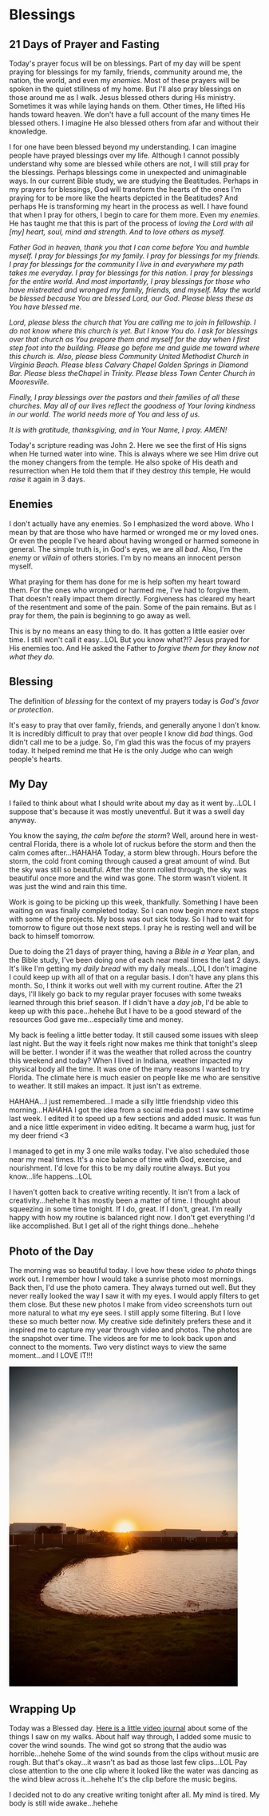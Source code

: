 # Blessings

## 21 Days of Prayer and Fasting

Today's prayer focus will be on blessings. Part of my day will be spent praying for blessings for my family, friends, community around me, the nation, the world, and even my *enemies*. Most of these prayers will be spoken in the quiet stillness of my home. But I'll also pray blessings on those around me as I walk. Jesus blessed others during His ministry. Sometimes it was while laying hands on them. Other times, He lifted His hands toward heaven. We don't have a full account of the many times He blessed others. I imagine He also blessed others from afar and without their knowledge.

I for one have been blessed beyond my understanding. I can imagine people have prayed blessings over my life. Although I cannot possibly understand why some are blessed while others are not, I will still pray for the blessings. Perhaps blessings come in unexpected and unimaginable ways. In our current Bible study, we are studying the Beatitudes. Perhaps in my prayers for blessings, God will transform the hearts of the ones I'm praying for to be more like the hearts depicted in the Beatitudes? And perhaps He is transforming my heart in the process as well. I have found that when I pray for others, I begin to care for them more. Even my *enemies*. He has taught me that this is part of the process of *loving the Lord with all [my] heart, soul, mind and strength. And to love others as myself.*

*Father God in heaven, thank you that I can come before You and humble myself. I pray for blessings for my family. I pray for blessings for my friends. I pray for blessings for the community I live in and everywhere my path takes me everyday. I pray for blessings for this nation. I pray for blessings for the entire world. And most importantly, I pray blessings for those who have mistreated and wronged my family, friends, and myself. May the world be blessed because You are blessed Lord, our God. Please bless these as You have blessed me.*

*Lord, please bless the church that You are calling me to join in fellowship. I do not know where this church is yet. But I know You do. I ask for blessings over that church as You prepare them and myself for the day when I first step foot into the building. Please go before me and guide me toward where this church is. Also, please bless Community United Methodist Church in Virginia Beach. Please bless Calvary Chapel Golden Springs in Diamond Bar. Please bless theChapel in Trinity. Please bless Town Center Church in Mooresville.*

*Finally, I pray blessings over the pastors and their families of all these churches. May all of our lives reflect the goodness of Your loving kindness in our world. The world needs more of You and less of us.*

*It is with gratitude, thanksgiving, and in Your Name, I pray. AMEN!*

Today's scripture reading was John 2. Here we see the first of His signs when He turned water into wine. This is always where we see Him drive out the money changers from the temple. He also spoke of His death and resurrection when He told them that if they destroy *this* temple, He would *raise* it again in 3 days.

## Enemies

I don't actually have any enemies. So I emphasized the word above. Who I mean by that are those who have harmed or wronged me or my loved ones. Or even the people I've heard about having wronged or harmed someone in general. The simple truth is, in God's eyes, we are all *bad*. Also, I'm the *enemy* or *villain* of others stories. I'm by no means an innocent person myself.

What praying for them has done for me is help soften my heart toward them. For the ones who wronged or harmed me, I've had to forgive them. That doesn't really impact them directly. Forgiveness has cleared my heart of the resentment and some of the pain. Some of the pain remains. But as I pray for them, the pain is beginning to go away as well.

This is by no means an easy thing to do. It has gotten a little easier over time. I still won't call it easy...LOL But you know what?!? Jesus prayed for His enemies too. And He asked the Father to *forgive them for they know not what they do.*

## Blessing

The definition of *blessing* for the context of my prayers today is *God's favor or protection*.

It's easy to pray that over family, friends, and generally anyone I don't know. It is incredibly difficult to pray that over people I know did *bad* things. God didn't call me to be a judge. So, I'm glad this was the focus of my prayers today. It helped remind me that He is the only Judge who can weigh people's hearts.

## My Day

I failed to think about what I should write about my day as it went by...LOL I suppose that's because it was mostly uneventful. But it was a swell day anyway.

You know the saying, *the calm before the storm*? Well, around here in west-central Florida, there is a whole lot of ruckus before the storm and then the calm comes after...HAHAHA Today, a storm blew through. Hours before the storm, the cold front coming through caused a great amount of wind. But the sky was still so beautiful. After the storm rolled through, the sky was beautiful once more and the wind was gone. The storm wasn't violent. It was just the wind and rain this time.

Work is going to be picking up this week, thankfully. Something I have been waiting on was finally completed today. So I can now begin more next steps with some of the projects. My boss was out sick today. So I had to wait for tomorrow to figure out those next steps. I pray he is resting well and will be back to himself tomorrow.

Due to doing the 21 days of prayer thing, having a *Bible in a Year* plan, and the Bible study, I've been doing one of each near meal times the last 2 days. It's like I'm getting my *daily bread* with my daily meals...LOL I don't imagine I could keep up with all of that on a regular basis. I don't have any plans this month. So, I think it works out well with my current routine. After the 21 days, I'll likely go back to my regular prayer focuses with some tweaks learned through this brief season. If I didn't have a *day job*, I'd be able to keep up with this pace...hehehe But I have to be a good steward of the resources God gave me...especially time and money.

My back is feeling a little better today. It still caused some issues with sleep last night. But the way it feels right now makes me think that tonight's sleep will be better. I wonder if it was the weather that rolled across the country this weekend and today? When I lived in Indiana, weather impacted my physical body all the time. It was one of the many reasons I wanted to try Florida. The climate here is much easier on people like me who are sensitive to weather. It still makes an impact. It just isn't as extreme.

HAHAHA...I just remembered...I made a silly little friendship video this morning...HAHAHA I got the idea from a social media post I saw sometime last week. I edited it to speed up a few sections and added music. It was fun and a nice little experiment in video editing. It became a warm hug, just for my deer friend <3

I managed to get in my 3 one mile walks today. I've also scheduled those near my meal times. It's a nice balance of time with God, exercise, and nourishment. I'd love for this to be my daily routine always. But you know...life happens...LOL

I haven't gotten back to creative writing recently. It isn't from a lack of creativity...hehehe It has mostly been a matter of time. I thought about squeezing in some time tonight. If I do, great. If I don't, great. I'm really happy with how my routine is balanced right now. I don't get everything I'd like accomplished. But I get all of the right things done...hehehe

## Photo of the Day

The morning was so beautiful today. I love how these *video to photo* things work out. I remember how I would take a sunrise photo most mornings. Back then, I'd use the photo camera. They always turned out well. But they never really looked the way I saw it with my eyes. I would apply filters to get them close. But these new photos I make from video screenshots turn out more natural to what my eye sees. I still apply some filtering. But I love these so much better now. My creative side definitely prefers these and it inspired me to capture my year through video and photos. The photos are the snapshot over time. The videos are for me to look back upon and connect to the moments. Two very distinct ways to view the same moment...and I LOVE IT!!!

![Sunrise](./media/IMG_4915.jpeg)

## Wrapping Up

Today was a Blessed day. [Here is a little video journal]() about some of the things I saw on my walks. About half way through, I added some music to cover the wind sounds. The wind got so strong that the audio was horrible...hehehe Some of the wind sounds from the clips without music are rough. But that's okay...it wasn't as bad as those last few clips...LOL Pay close attention to the one clip where it looked like the water was dancing as the wind blew across it...hehehe It's the clip before the music begins.

I decided not to do any creative writing tonight after all. My mind is tired. My body is still wide awake...hehehe